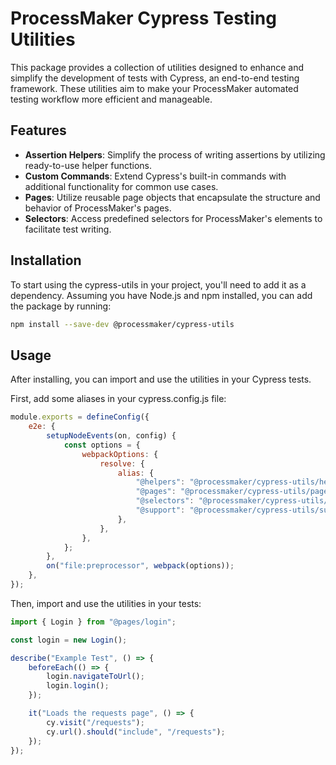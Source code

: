# ProcessMaker Cypress Testing Utilities

This package provides a collection of utilities designed to enhance and simplify the development of tests with Cypress, an end-to-end testing framework. These utilities aim to make your ProcessMaker automated testing workflow more efficient and manageable.

## Features

- **Assertion Helpers**: Simplify the process of writing assertions by utilizing ready-to-use helper functions.
- **Custom Commands**: Extend Cypress's built-in commands with additional functionality for common use cases.
- **Pages**: Utilize reusable page objects that encapsulate the structure and behavior of ProcessMaker's pages.
- **Selectors**: Access predefined selectors for ProcessMaker's elements to facilitate test writing.

## Installation

To start using the cypress-utils in your project, you'll need to add it as a dependency. Assuming you have Node.js and npm installed, you can add the package by running:

```bash
npm install --save-dev @processmaker/cypress-utils
```

## Usage

After installing, you can import and use the utilities in your Cypress tests.

First, add some aliases in your cypress.config.js file:

```javascript
module.exports = defineConfig({
    e2e: {
        setupNodeEvents(on, config) {
            const options = {
                webpackOptions: {
                    resolve: {
                        alias: {
                            "@helpers": "@processmaker/cypress-utils/helpers",
                            "@pages": "@processmaker/cypress-utils/pages",
                            "@selectors": "@processmaker/cypress-utils/selectors",
                            "@support": "@processmaker/cypress-utils/support"
                        },
                    },
                },
            };
        },
        on("file:preprocessor", webpack(options));
    },
});
```

Then, import and use the utilities in your tests:

```javascript
import { Login } from "@pages/login";

const login = new Login();

describe("Example Test", () => {
    beforeEach(() => {
        login.navigateToUrl();
        login.login();
    });

    it("Loads the requests page", () => {
        cy.visit("/requests");
        cy.url().should("include", "/requests");
    });
});
```
